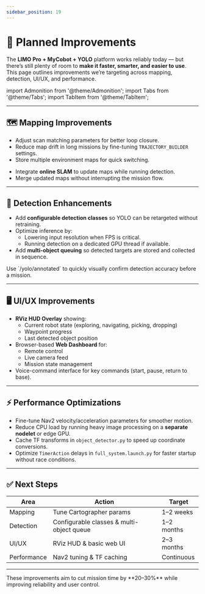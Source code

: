 ```yaml
---
sidebar_position: 19
---
```


# 🔧 Planned Improvements

The **LIMO Pro + MyCobot + YOLO** platform works reliably today — but there’s still plenty of room to **make it faster, smarter, and easier to use**.  
This page outlines improvements we’re targeting across mapping, detection, UI/UX, and performance.

import Admonition from '@theme/Admonition';
import Tabs from '@theme/Tabs';
import TabItem from '@theme/TabItem';

---

## 🗺 Mapping Improvements

<Tabs>
<TabItem value="cartographer" label="Cartographer Tuning">

- Adjust scan matching parameters for better loop closure.
- Reduce map drift in long missions by fine-tuning `TRAJECTORY_BUILDER` settings.
- Store multiple environment maps for quick switching.

</TabItem>

<TabItem value="dynamic" label="Dynamic Mapping">

- Integrate **online SLAM** to update maps while running detection.
- Merge updated maps without interrupting the mission flow.

</TabItem>
</Tabs>

---

## 🎯 Detection Enhancements

- Add **configurable detection classes** so YOLO can be retargeted without retraining.
- Optimize inference by:
  - Lowering input resolution when FPS is critical.
  - Running detection on a dedicated GPU thread if available.
- Add **multi-object queuing** so detected targets are stored and collected in sequence.

<Admonition type="tip" title="Pro Tip">
Use `/yolo/annotated` to quickly visually confirm detection accuracy before a mission.
</Admonition>

---

## 🖥 UI/UX Improvements

- **RViz HUD Overlay** showing:
  - Current robot state (exploring, navigating, picking, dropping)
  - Waypoint progress
  - Last detected object position
- Browser-based **Web Dashboard** for:
  - Remote control
  - Live camera feed
  - Mission state management
- Voice-command interface for key commands (start, pause, return to base).

---

## ⚡ Performance Optimizations

- Fine-tune Nav2 velocity/acceleration parameters for smoother motion.
- Reduce CPU load by running heavy image processing on a **separate nodelet** or edge GPU.
- Cache TF transforms in `object_detector.py` to speed up coordinate conversions.
- Optimize `TimerAction` delays in `full_system.launch.py` for faster startup without race conditions.

---

## ✅ Next Steps

| Area | Action | Target |
|------|--------|--------|
| Mapping | Tune Cartographer params | 1–2 weeks |
| Detection | Configurable classes & multi-object queue | 1–2 months |
| UI/UX | RViz HUD & basic web UI | 2–3 months |
| Performance | Nav2 tuning & TF caching | Continuous |

---

<Admonition type="success" title="Goal">
These improvements aim to cut mission time by **20–30%** while improving reliability and user control.
</Admonition>
